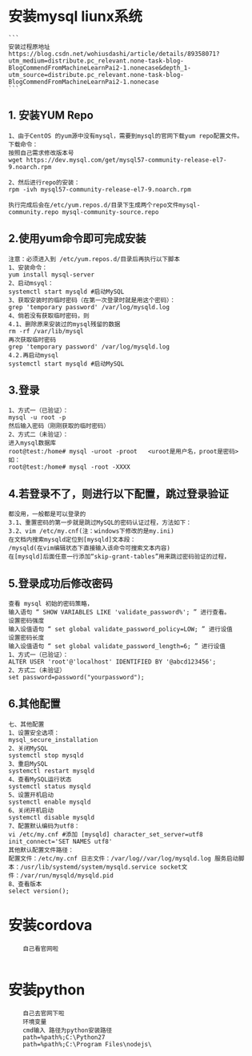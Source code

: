 
 # 安装mysql  liunx系统
    ```
    安装过程原地址
    https://blog.csdn.net/wohiusdashi/article/details/89358071?utm_medium=distribute.pc_relevant.none-task-blog-BlogCommendFromMachineLearnPai2-1.nonecase&depth_1-utm_source=distribute.pc_relevant.none-task-blog-BlogCommendFromMachineLearnPai2-1.nonecase
    ```
  ## 1. 安装YUM Repo
    1、由于CentOS 的yum源中没有mysql，需要到mysql的官网下载yum repo配置文件。
    下载命令：
    按照自己需求修改版本号
    wget https://dev.mysql.com/get/mysql57-community-release-el7-9.noarch.rpm

    2、然后进行repo的安装：
    rpm -ivh mysql57-community-release-el7-9.noarch.rpm

    执行完成后会在/etc/yum.repos.d/目录下生成两个repo文件mysql-community.repo mysql-community-source.repo
  ## 2.使用yum命令即可完成安装
    注意：必须进入到 /etc/yum.repos.d/目录后再执行以下脚本
    1、安装命令：
    yum install mysql-server
    2、启动msyql：
    systemctl start mysqld #启动MySQL
    3、获取安装时的临时密码（在第一次登录时就是用这个密码）：
    grep 'temporary password' /var/log/mysqld.log
    4、倘若没有获取临时密码，则
    4.1、删除原来安装过的mysql残留的数据
    rm -rf /var/lib/mysql
    再次获取临时密码
    grep 'temporary password' /var/log/mysqld.log
    4.2.再启动mysql
    systemctl start mysqld #启动MySQL
  ## 3.登录
    1、方式一（已验证）：
    mysql -u root -p
    然后输入密码（刚刚获取的临时密码）
    2、方式二（未验证）：
    进入mysql数据库
    root@test:/home# mysql -uroot -proot   <uroot是用户名，proot是密码>
    如：
    root@test:/home# mysql -root -XXXX

  ## 4.若登录不了，则进行以下配置，跳过登录验证 
    都没用，一般都是可以登录的
    3.1、重置密码的第一步就是跳过MySQL的密码认证过程，方法如下：
    3.2、vim /etc/my.cnf(注：windows下修改的是my.ini)
    在文档内搜索mysqld定位到[mysqld]文本段：
    /mysqld(在vim编辑状态下直接输入该命令可搜索文本内容)
    在[mysqld]后面任意一行添加“skip-grant-tables”用来跳过密码验证的过程，


  ## 5.登录成功后修改密码
    查看 mysql 初始的密码策略，
    输入语句 “ SHOW VARIABLES LIKE 'validate_password%'; ” 进行查看。
    设置密码强度
    输入设值语句 “ set global validate_password_policy=LOW; ” 进行设值
    设置密码长度
    输入设值语句 “ set global validate_password_length=6; ” 进行设值
    1、方式一（已验证）：
    ALTER USER 'root'@'localhost' IDENTIFIED BY '@abcd123456'; 
    2、方式二（未验证）
    set password=password("yourpassword"); 
  ## 6.其他配置
    七、其他配置
    1、设置安全选项：
    mysql_secure_installation
    2、关闭MySQL
    systemctl stop mysqld 
    3、重启MySQL
    systemctl restart mysqld 
    4、查看MySQL运行状态
    systemctl status mysqld 
    5、设置开机启动
    systemctl enable mysqld 
    6、关闭开机启动
    systemctl disable mysqld 
    7、配置默认编码为utf8：
    vi /etc/my.cnf #添加 [mysqld] character_set_server=utf8 init_connect='SET NAMES utf8'
    其他默认配置文件路径： 
    配置文件：/etc/my.cnf 日志文件：/var/log//var/log/mysqld.log 服务启动脚本：/usr/lib/systemd/system/mysqld.service socket文件：/var/run/mysqld/mysqld.pid
    8、查看版本
    select version();


# 安装cordova
```
    自己看官网啦
    

```
# 安装python
```
    自己去官网下啦
    环境变量
    cmd输入 路径为python安装路径
    path=%path%;C:\Python27
    path=%path%;C:\Program Files\nodejs\

```






















